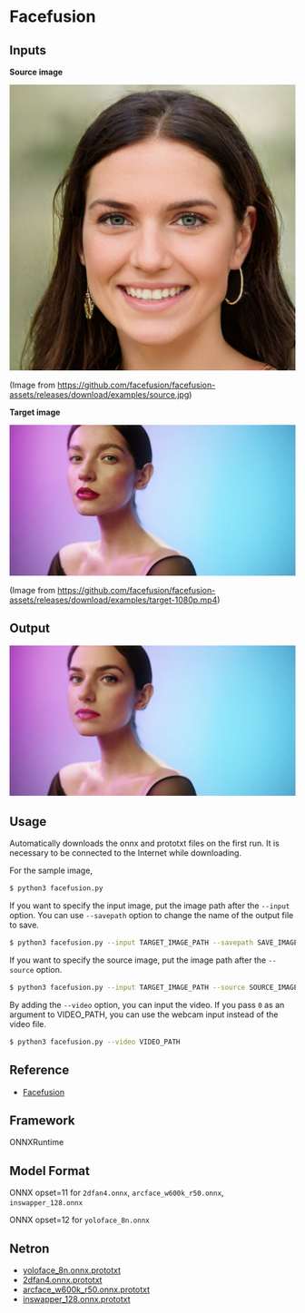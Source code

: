 # Facefusion

## Inputs

**Source image**

[<img src="source.jpg" width=512px>](source.jpg)

(Image from https://github.com/facefusion/facefusion-assets/releases/download/examples/source.jpg)

**Target image**

[<img src="target.jpg" width=512px>](target.jpg)

(Image from https://github.com/facefusion/facefusion-assets/releases/download/examples/target-1080p.mp4)

## Output

[<img src="output.png" width=512px>](output.png)

## Usage
Automatically downloads the onnx and prototxt files on the first run.
It is necessary to be connected to the Internet while downloading.

For the sample image,
```bash
$ python3 facefusion.py
```

If you want to specify the input image, put the image path after the `--input` option.
You can use `--savepath` option to change the name of the output file to save.
```bash
$ python3 facefusion.py --input TARGET_IMAGE_PATH --savepath SAVE_IMAGE_PATH
```

If you want to specify the source image, put the image path after the `--source` option.
```bash
$ python3 facefusion.py --input TARGET_IMAGE_PATH --source SOURCE_IMAGE_PATH --savepath SAVE_IMAGE_PATH
```

By adding the `--video` option, you can input the video.
If you pass `0` as an argument to VIDEO_PATH, you can use the webcam input instead of the video file.
```bash
$ python3 facefusion.py --video VIDEO_PATH
```

## Reference

- [Facefusion](https://github.com/facefusion/facefusion)

## Framework

ONNXRuntime

## Model Format

ONNX opset=11 for `2dfan4.onnx`, `arcface_w600k_r50.onnx`, `inswapper_128.onnx`

ONNX opset=12 for `yoloface_8n.onnx`

## Netron

- [yoloface_8n.onnx.prototxt](https://netron.app/?url=https://storage.googleapis.com/ailia-models/facefusion/yoloface_8n.onnx.prototxt)
- [2dfan4.onnx.prototxt](https://netron.app/?url=https://storage.googleapis.com/ailia-models/facefusion/2dfan4.onnx.prototxt)
- [arcface_w600k_r50.onnx.prototxt](https://netron.app/?url=https://storage.googleapis.com/ailia-models/facefusion/arcface_w600k_r50.onnx.prototxt)
- [inswapper_128.onnx.prototxt](https://netron.app/?url=https://storage.googleapis.com/ailia-models/facefusion/inswapper_128.onnx.prototxt)
